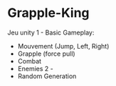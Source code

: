 # Grapple-King
Jeu unity
1 - Basic Gameplay:
- Mouvement (Jump, Left, Right)
- Grapple (force pull)
- Combat
- Enemies
2 - 
- Random Generation

